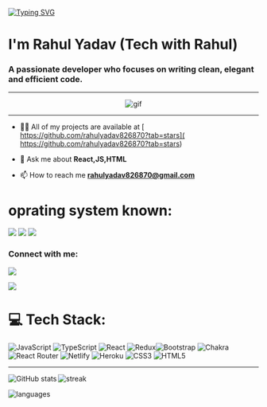  [![Typing SVG](https://readme-typing-svg.demolab.com/?lines=Hello+👋;Welcome+To+My+Github+Profile+🙏)](https://git.io/typing-svg)
<h1 > I'm Rahul Yadav (Tech with Rahul)</h1>
<h3>A passionate developer who focuses on writing clean, elegant and efficient code.</h3>



<hr/>
<div align="center" >
 <img src="https://user-images.githubusercontent.com/103634544/206855910-ff29644d-437a-4f5b-bc53-4abae1bd9140.gif" alt="gif" />
</div>
<hr/>


- 👨‍💻 All of my projects are available at [ 
https://github.com/rahulyadav826870?tab=stars]( 
https://github.com/rahulyadav826870?tab=stars)

- 💬 Ask me about **React,JS,HTML**

- 📫 How to reach me **rahulyadav826870@gmail.com**


# oprating system known:
  <img src="https://img.shields.io/badge/Windows-0078D6?style=for-the-badge&logo=windows&logoColor=white">
  <img src="https://img.shields.io/badge/Ubuntu-E95420?style=for-the-badge&logo=ubuntu&logoColor=white">
  <img src="https://img.shields.io/badge/iOS-000000?style=for-the-badge&logo=ios&logoColor=white">

 
<h3 align="left">Connect with me:</h3>
<p align="left">

<a href="https://www.linkedin.com/in/rahul-yadav-200a7b176/" target="_blank"><img align="center" src="https://img.shields.io/badge/LinkedIn-0077B5?style=for-the-badge&logo=linkedin&logoColor=white"   /></a>

<a href="https://github.com/rahulyadav826870" target="_blank"><img align="center" src=" https://img.shields.io/badge/GitHub-100000?style=for-the-badge&logo=github&logoColor=white" /></a>
  

 
 
</p>

# 💻 Tech Stack:
![JavaScript](https://img.shields.io/badge/javascript-%23323330.svg?style=plastic&logo=javascript&logoColor=%23F7DF1E) ![TypeScript](https://img.shields.io/badge/typescript-%23007ACC.svg?style=plastic&logo=typescript&logoColor=white) ![React](https://img.shields.io/badge/react-%2320232a.svg?style=plastic&logo=react&logoColor=%2361DAFB) ![Redux](https://img.shields.io/badge/redux-%23593d88.svg?style=plastic&logo=redux&logoColor=white)![Bootstrap](https://img.shields.io/badge/bootstrap-%23563D7C.svg?style=plastic&logo=bootstrap&logoColor=white) ![Chakra](https://img.shields.io/badge/chakra-%234ED1C5.svg?style=plastic&logo=chakraui&logoColor=white) ![React Router](https://img.shields.io/badge/React_Router-CA4245?style=plastic&logo=react-router&logoColor=white) ![Netlify](https://img.shields.io/badge/netlify-%23000000.svg?style=plastic&logo=netlify&logoColor=#00C7B7) ![Heroku](https://img.shields.io/badge/heroku-%23430098.svg?style=plastic&logo=heroku&logoColor=white) ![CSS3](https://img.shields.io/badge/css3-%231572B6.svg?style=plastic&logo=css3&logoColor=white) ![HTML5](https://img.shields.io/badge/html5-%23E34F26.svg?style=plastic&logo=html5&logoColor=white)
<hr/>

<p><img align="left" color="black" margin-bottom="10px" src="https://github-readme-stats.vercel.app/api?username=rahulyadav826870&theme=dark&hide_border=false&include_all_commits=false&count_private=false" alt="GitHub stats" /></p>

<p>&nbsp;<img align="left" marginBottom="10px" src="https://github-readme-streak-stats.herokuapp.com/?user=rahulyadav826870&theme=dark&hide_border=false" alt="streak" /></p>

<p><img align="left" margin-bottom="10px" src="https://github-readme-stats.vercel.app/api/top-langs/?username=rahulyadav826870&theme=dark&hide_border=false&include_all_commits=false&count_private=false&layout=compact" alt="languages" /></p>




